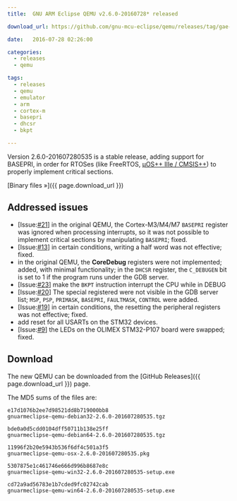 ```yaml
---
title:  GNU ARM Eclipse QEMU v2.6.0-20160728* released

download_url: https://github.com/gnu-mcu-eclipse/qemu/releases/tag/gae-2.6.0-20160728

date:   2016-07-28 02:26:00

categories:
  - releases
  - qemu

tags:
  - releases
  - qemu
  - emulator
  - arm
  - cortex-m
  - basepri
  - dhcsr
  - bkpt

---
```


Version 2.6.0-201607280535 is a stable release, adding support for BASEPRI, in order for RTOSes (like FreeRTOS, [µOS++ IIIe / CMSIS++](http://micro-os-plus.github.io)) to properly implement critical sections.

[Binary files »]({{ page.download_url }})

## Addressed issues

- [Issue:[#21](https://github.com/gnu-mcu-eclipse/qemu/issues/21)] in the original QEMU, the Cortex-M3/M4/M7 `BASEPRI` register was ignored when processing interrupts, so it was not possible to implement critical sections by manipulating `BASEPRI`; fixed.
- [Issue:[#13](https://github.com/gnu-mcu-eclipse/qemu/issues/13)] in certain conditions, writing a half word was not effective; fixed.
- in the original QEMU, the **CoreDebug** registers were not implemented; added, with minimal functionality; in the `DHCSR` register, the `C_DEBUGEN` bit is set to 1 if the program runs under the GDB server.
- [Issue:[#23](https://github.com/gnu-mcu-eclipse/qemu/issues/23)] make the `BKPT` instruction interrupt the CPU while in DEBUG
- [Issue:[#20](https://github.com/gnu-mcu-eclipse/qemu/issues/20)] The special registered were not visible in the GDB server list; `MSP`, `PSP`, `PRIMASK`, `BASEPRI`, `FAULTMASK`, `CONTROL` were added.
- [Issue:[#19](https://github.com/gnu-mcu-eclipse/qemu/issues/19)] in certain conditions, the resetting the peripheral registers was not effective; fixed.
- add reset for all USARTs on the STM32 devices.
- [Issue:[#9](https://github.com/gnu-mcu-eclipse/qemu/issues/9)] the LEDs on the OLIMEX STM32-P107 board were swapped; fixed.

## Download

The new QEMU can be downloaded from the [GitHub Releases]({{ page.download_url }}) page.

The MD5 sums of the files are:

```console
e17d1076b2ee7d98521dd8b719000bb8
gnuarmeclipse-qemu-debian32-2.6.0-201607280535.tgz

bde0a0d5cdd0104dff50711b138e25ff
gnuarmeclipse-qemu-debian64-2.6.0-201607280535.tgz

11996f2b20e5943b536f6df4c501a3f5
gnuarmeclipse-qemu-osx-2.6.0-201607280535.pkg

5307875e1c461746e666d996b8687e8c  
gnuarmeclipse-qemu-win32-2.6.0-201607280535-setup.exe

cd72a9ad56783e1b7cded9fc02742cab  
gnuarmeclipse-qemu-win64-2.6.0-201607280535-setup.exe

```
